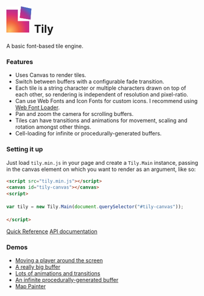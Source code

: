 # ![](tily.svg) Tily

A basic font-based tile engine.

### Features

- Uses Canvas to render tiles.
- Switch between buffers with a configurable fade transition.
- Each tile is a string character or multiple characters drawn on top of each other, so rendering is independent of resolution and pixel-ratio.
- Can use Web Fonts and Icon Fonts for custom icons. I recommend using [Web Font Loader](https://github.com/typekit/webfontloader).
- Pan and zoom the camera for scrolling buffers.
- Tiles can have transitions and animations for movement, scaling and rotation amongst other things.
- Cell-loading for infinite or procedurally-generated buffers.

### Setting it up

Just load `tily.min.js` in your page and create a `Tily.Main` instance, passing in the canvas element on which you want to render as an argument, like so:

```html
<script src="tily.min.js"></script>
<canvas id="tily-canvas"></canvas>
<script>

var tily = new Tily.Main(document.querySelector("#tily-canvas"));

</script>
```

[Quick Reference](tily-reference.md)
[API documentation](https://basementuniverse.github.io/tily/index.html)

### Demos

- [Moving a player around the screen](https://basementuniverse.github.io/tily/demos/movingplayer/index.html)
- [A really big buffer](https://basementuniverse.github.io/tily/demos/largebuffer/index.html)
- [Lots of animations and transitions](https://basementuniverse.github.io/tily/demos/animations/index.html)
- [An infinite procedurally-generated buffer](https://basementuniverse.github.io/tily/demos/proceduralbuffer/index.html)
- [Map Painter](https://basementuniverse.github.io/tily/demos/mappainter/index.html)

